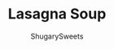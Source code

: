 ---
layout: ../../layouts/MarkdownPostLayout.astro
title: Lasagna Soup
author: ShugarySweets
pubDate: 2019-01-15
description: "Lasagna Soup brings all the good taste of lasagna together in a simple, hearty bowl of soup. Hearty and packed with pork, tomatoes, and fragrant herbs!"
image_url: https://www.shugarysweets.com/wp-content/uploads/2020/03/lasagna-soup-facebook.jpg
tags: ["Soups and Stews","Italian"]
calories: 319
protein: 24
carbohydrates: 10
fats: 20
fiber: 1
ingredients: ["1 pound ground pork","1/2 cup diced yellow onion","1 green pepper, seeded and diced","4 cloves garlic, pressed","1 carton (32 ounce) chicken broth","1 can (14.5 ounce) diced tomatoes","1 can (15 ounce) tomato sauce","1 Tablespoon Italian seasoning","1/2 teaspoon kosher salt","1/4 teaspoon ground black pepper","1 teaspoon garlic salt","1/4 teaspoon crushed red pepper","1 teaspoon dried basil","8 lasagna noodles, broken into bite sized pieces","3/4 cup parmesan cheese, grated","1 1/2 cup mozzarella cheese, shredded"]
serves: 8
time: "1 hour 10 minutes"
prepTime: "10 minutes"
instructions: ["In a large soup pot, brown ground pork with onion, green pepper and garlic. Add chicken broth, tomatoes, tomato sauce, and seasonings. Bring to a boil over medium high heat. Boil 2 minutes, then reduce to a simmer and cook for 30 minutes, covered. Stir occasionally.","Add bite sized lasagna noodles to soup and cook until tender (about 15 minutes).","When ready to serve, mix in the grated parmesan cheese. Ladle into individual bowls and sprinkle with shredded mozzarella cheese. We served our soup with crunchy sourdough bread crisps! ENJOY"]
nutrition: ["319 calories","10 grams carbohydrates","79 milligrams cholesterol","20 grams fat","1 grams fiber","24 grams protein","9 grams saturated fat","736 milligrams sodium","3 grams sugar","0 grams trans fat","9 grams unsaturated fat"]
---